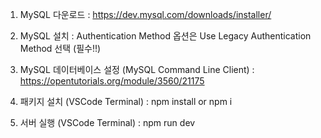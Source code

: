 1. MySQL 다운로드 : https://dev.mysql.com/downloads/installer/

2. MySQL 설치 : Authentication Method 옵션은 Use Legacy Authentication Method 선택 (필수!!)

3. MySQL 데이터베이스 설정 (MySQL Command Line Client) : https://opentutorials.org/module/3560/21175

4. 패키지 설치 (VSCode Terminal) : npm install or npm i

5. 서버 실행 (VSCode Terminal) : npm run dev

